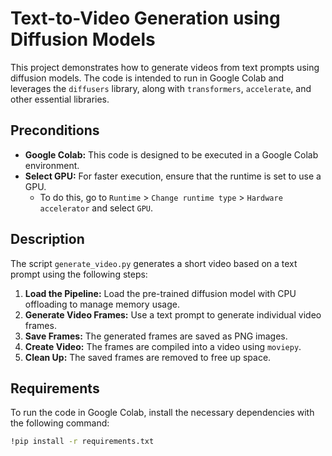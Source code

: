 # Text-to-Video Generation using Diffusion Models

This project demonstrates how to generate videos from text prompts using diffusion models. The code is intended to run in Google Colab and leverages the `diffusers` library, along with `transformers`, `accelerate`, and other essential libraries.

## Preconditions

- **Google Colab:** This code is designed to be executed in a Google Colab environment.
- **Select GPU:** For faster execution, ensure that the runtime is set to use a GPU.
  - To do this, go to `Runtime` > `Change runtime type` > `Hardware accelerator` and select `GPU`.

## Description

The script `generate_video.py` generates a short video based on a text prompt using the following steps:

1. **Load the Pipeline:** Load the pre-trained diffusion model with CPU offloading to manage memory usage.
2. **Generate Video Frames:** Use a text prompt to generate individual video frames.
3. **Save Frames:** The generated frames are saved as PNG images.
4. **Create Video:** The frames are compiled into a video using `moviepy`.
5. **Clean Up:** The saved frames are removed to free up space.

## Requirements

To run the code in Google Colab, install the necessary dependencies with the following command:

```bash
!pip install -r requirements.txt
